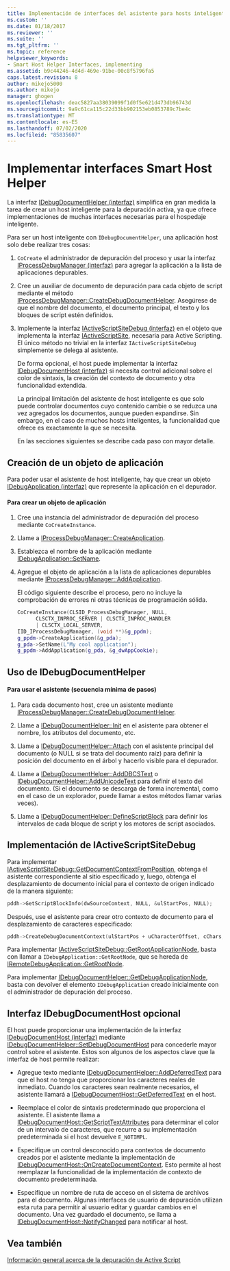 ```yaml
---
title: Implementación de interfaces del asistente para hosts inteligentes | Microsoft Docs
ms.custom: ''
ms.date: 01/18/2017
ms.reviewer: ''
ms.suite: ''
ms.tgt_pltfrm: ''
ms.topic: reference
helpviewer_keywords:
- Smart Host Helper Interfaces, implementing
ms.assetid: b9c44246-4d4d-469e-91be-00c8f5796fa5
caps.latest.revision: 8
author: mikejo5000
ms.author: mikejo
manager: ghogen
ms.openlocfilehash: deac5827aa38039099f1d0f5e621d473db96743d
ms.sourcegitcommit: 9a9c61ca115c22d33bb902153eb0853789c7be4c
ms.translationtype: MT
ms.contentlocale: es-ES
ms.lasthandoff: 07/02/2020
ms.locfileid: "85835607"
---
```

# <a name="implementing-smart-host-helper-interfaces"></a>Implementar interfaces Smart Host Helper
La interfaz [IDebugDocumentHelper (interfaz)](../winscript/reference/idebugdocumenthelper-interface.md) simplifica en gran medida la tarea de crear un host inteligente para la depuración activa, ya que ofrece implementaciones de muchas interfaces necesarias para el hospedaje inteligente.  
  
 Para ser un host inteligente con `IDebugDocumentHelper`, una aplicación host solo debe realizar tres cosas:  
  
1. `CoCreate` el administrador de depuración del proceso y usar la interfaz [IProcessDebugManager (interfaz)](../winscript/reference/iprocessdebugmanager-interface.md) para agregar la aplicación a la lista de aplicaciones depurables.  
  
2. Cree un auxiliar de documento de depuración para cada objeto de script mediante el método [IProcessDebugManager::CreateDebugDocumentHelper](../winscript/reference/iprocessdebugmanager-createdebugdocumenthelper.md). Asegúrese de que el nombre del documento, el documento principal, el texto y los bloques de script estén definidos.  
  
3. Implemente la interfaz [IActiveScriptSiteDebug (interfaz)](../winscript/reference/iactivescriptsitedebug-interface.md) en el objeto que implementa la interfaz [IActiveScriptSite](../winscript/reference/iactivescriptsite.md), necesaria para Active Scripting. El único método no trivial en la interfaz `IActiveScriptSiteDebug` simplemente se delega al asistente.  
  
   De forma opcional, el host puede implementar la interfaz [IDebugDocumentHost (interfaz)](../winscript/reference/idebugdocumenthost-interface.md) si necesita control adicional sobre el color de sintaxis, la creación del contexto de documento y otra funcionalidad extendida.  
  
   La principal limitación del asistente de host inteligente es que solo puede controlar documentos cuyo contenido cambie o se reduzca una vez agregados los documentos, aunque pueden expandirse. Sin embargo, en el caso de muchos hosts inteligentes, la funcionalidad que ofrece es exactamente la que se necesita.  
  
   En las secciones siguientes se describe cada paso con mayor detalle.  
  
## <a name="create-an-application-object"></a>Creación de un objeto de aplicación  
 Para poder usar el asistente de host inteligente, hay que crear un objeto [IDebugApplication (interfaz)](../winscript/reference/idebugapplication-interface.md) que represente la aplicación en el depurador.  
  
#### <a name="to-create-an-application-object"></a>Para crear un objeto de aplicación  
  
1. Cree una instancia del administrador de depuración del proceso mediante `CoCreateInstance`.  
  
2. Llame a [IProcessDebugManager::CreateApplication](../winscript/reference/iprocessdebugmanager-createapplication.md).  
  
3. Establezca el nombre de la aplicación mediante [IDebugApplication::SetName](../winscript/reference/idebugapplication-setname.md).  
  
4. Agregue el objeto de aplicación a la lista de aplicaciones depurables mediante [IProcessDebugManager::AddApplication](../winscript/reference/iprocessdebugmanager-addapplication.md).  
  
     El código siguiente describe el proceso, pero no incluye la comprobación de errores ni otras técnicas de programación sólida.  
  
    ```cpp
    CoCreateInstance(CLSID_ProcessDebugManager, NULL,  
          CLSCTX_INPROC_SERVER | CLSCTX_INPROC_HANDLER  
          | CLSCTX_LOCAL_SERVER,  
    IID_IProcessDebugManager, (void **)&g_ppdm);  
    g_ppdm->CreateApplication(&g_pda);  
    g_pda->SetName(L"My cool application");  
    g_ppdm->AddApplication(g_pda, &g_dwAppCookie);  
    ```  
  
## <a name="using-idebugdocumenthelper"></a>Uso de IDebugDocumentHelper  
  
#### <a name="to-use-the-helper-minimal-sequence-of-steps"></a>Para usar el asistente (secuencia mínima de pasos)  
  
1. Para cada documento host, cree un asistente mediante [IProcessDebugManager::CreateDebugDocumentHelper](../winscript/reference/iprocessdebugmanager-createdebugdocumenthelper.md).  
  
2. Llame a [IDebugDocumentHelper::Init](../winscript/reference/idebugdocumenthelper-init.md) en el asistente para obtener el nombre, los atributos del documento, etc.  
  
3. Llame a [IDebugDocumentHelper::Attach](../winscript/reference/idebugdocumenthelper-attach.md) con el asistente principal del documento (o NULL si se trata del documento raíz) para definir la posición del documento en el árbol y hacerlo visible para el depurador.  
  
4. Llame a [IDebugDocumentHelper::AddDBCSText](../winscript/reference/idebugdocumenthelper-adddbcstext.md) o [IDebugDocumentHelper::AddUnicodeText](../winscript/reference/idebugdocumenthelper-addunicodetext.md) para definir el texto del documento. (Si el documento se descarga de forma incremental, como en el caso de un explorador, puede llamar a estos métodos llamar varias veces).  
  
5. Llame a [IDebugDocumentHelper::DefineScriptBlock](../winscript/reference/idebugdocumenthelper-definescriptblock.md) para definir los intervalos de cada bloque de script y los motores de script asociados.  
  
## <a name="implementing-iactivescriptsitedebug"></a>Implementación de IActiveScriptSiteDebug  
 Para implementar [IActiveScriptSiteDebug::GetDocumentContextFromPosition](../winscript/reference/iactivescriptsitedebug-getdocumentcontextfromposition.md), obtenga el asistente correspondiente al sitio especificado y, luego, obtenga el desplazamiento de documento inicial para el contexto de origen indicado de la manera siguiente:  
  
```cpp
pddh->GetScriptBlockInfo(dwSourceContext, NULL, &ulStartPos, NULL);  
```  
  
 Después, use el asistente para crear otro contexto de documento para el desplazamiento de caracteres especificado:  
  
```cpp
pddh->CreateDebugDocumentContext(ulStartPos + uCharacterOffset, cChars, &pddcNew);  
```  
  
 Para implementar [IActiveScriptSiteDebug::GetRootApplicationNode](../winscript/reference/iactivescriptsitedebug-getrootapplicationnode.md), basta con llamar a `IDebugApplication::GetRootNode`, que se hereda de [IRemoteDebugApplication::GetRootNode](../winscript/reference/iremotedebugapplication-getrootnode.md).  
  
 Para implementar [IDebugDocumentHelper::GetDebugApplicationNode](../winscript/reference/idebugdocumenthelper-getdebugapplicationnode.md), basta con devolver el elemento `IDebugApplication` creado inicialmente con el administrador de depuración del proceso.  
  
## <a name="the-optional-idebugdocumenthost-interface"></a>Interfaz IDebugDocumentHost opcional  
 El host puede proporcionar una implementación de la interfaz [IDebugDocumentHost (interfaz)](../winscript/reference/idebugdocumenthost-interface.md) mediante [IDebugDocumentHelper::SetDebugDocumentHost](../winscript/reference/idebugdocumenthelper-setdebugdocumenthost.md) para concederle mayor control sobre el asistente. Estos son algunos de los aspectos clave que la interfaz de host permite realizar:  
  
- Agregue texto mediante [IDebugDocumentHelper::AddDeferredText](../winscript/reference/idebugdocumenthelper-adddeferredtext.md) para que el host no tenga que proporcionar los caracteres reales de inmediato. Cuando los caracteres sean realmente necesarios, el asistente llamará a [IDebugDocumentHost::GetDeferredText](../winscript/reference/idebugdocumenthost-getdeferredtext.md) en el host.  
  
- Reemplace el color de sintaxis predeterminado que proporciona el asistente. El asistente llama a [IDebugDocumentHost::GetScriptTextAttributes](../winscript/reference/idebugdocumenthost-getscripttextattributes.md) para determinar el color de un intervalo de caracteres, que recurre a su implementación predeterminada si el host devuelve `E_NOTIMPL`.  
  
- Especifique un control desconocido para contextos de documento creados por el asistente mediante la implementación de [IDebugDocumentHost::OnCreateDocumentContext](../winscript/reference/idebugdocumenthost-oncreatedocumentcontext.md). Esto permite al host reemplazar la funcionalidad de la implementación de contexto de documento predeterminada.  
  
- Especifique un nombre de ruta de acceso en el sistema de archivos para el documento. Algunas interfaces de usuario de depuración utilizan esta ruta para permitir al usuario editar y guardar cambios en el documento. Una vez guardado el documento, se llama a [IDebugDocumentHost::NotifyChanged](../winscript/reference/idebugdocumenthost-notifychanged.md) para notificar al host.  
  
## <a name="see-also"></a>Vea también  
 [Información general acerca de la depuración de Active Script](../winscript/active-script-debugging-overview.md)